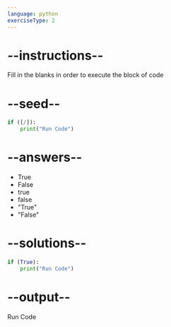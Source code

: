 ```yaml
---
language: python
exerciseType: 2
---
```


# --instructions--

Fill in the blanks in order to execute the block of code

# --seed--

```python
if ([/]):
    print("Run Code")
```

# --answers--

- True
- False
- true
- false
- "True"
- "False"

# --solutions--

```python
if (True):
    print("Run Code")
```

# --output--

Run Code

